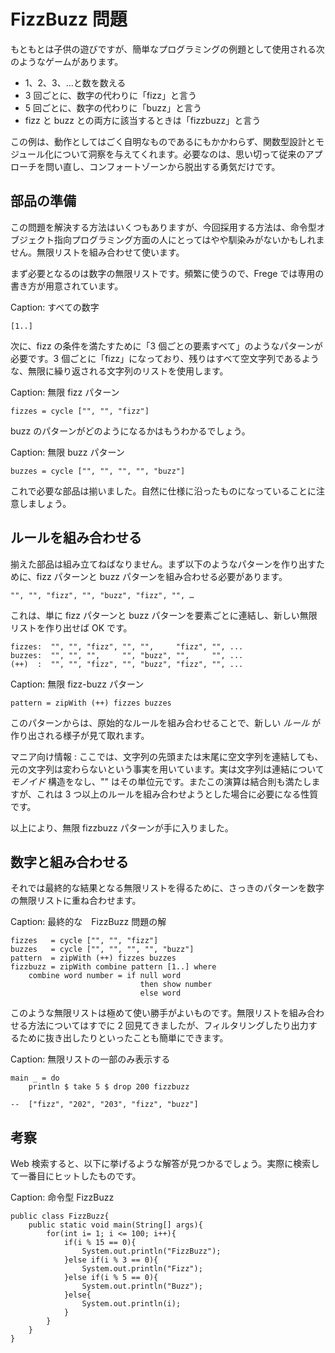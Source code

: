 # FizzBuzz 問題

もともとは子供の遊びですが、簡単なプログラミングの例題として使用される次のようなゲームがあります。

* 1、2、3、…と数を数える
* 3 回ごとに、数字の代わりに「fizz」と言う
* 5 回ごとに、数字の代わりに「buzz」と言う
* fizz と buzz との両方に該当するときは「fizzbuzz」と言う

この例は、動作としてはごく自明なものであるにもかかわらず、関数型設計とモジュール化について洞察を与えてくれます。必要なのは、思い切って従来のアプローチを問い直し、コンフォートゾーンから脱出する勇気だけです。

## 部品の準備

この問題を解決する方法はいくつもありますが、今回採用する方法は、命令型オブジェクト指向プログラミング方面の人にとってはやや馴染みがないかもしれません。無限リストを組み合わせて使います。

まず必要となるのは数字の無限リストです。頻繁に使うので、Frege では専用の書き方が用意されています。

Caption: すべての数字

```
[1..]
```

次に、fizz の条件を満たすために「3 個ごとの要素すべて」のようなパターンが必要です。3 個ごとに「fizz」になっており、残りはすべて空文字列であるような、無限に繰り返される文字列のリストを使用します。

Caption: 無限 fizz パターン

```
fizzes = cycle ["", "", "fizz"]
```

buzz のパターンがどのようになるかはもうわかるでしょう。

Caption: 無限 buzz パターン

```
buzzes = cycle ["", "", "", "", "buzz"]
```

これで必要な部品は揃いました。自然に仕様に沿ったものになっていることに注意しましょう。

## ルールを組み合わせる

揃えた部品は組み立てねばなりません。まず以下のようなパターンを作り出すために、fizz パターンと buzz パターンを組み合わせる必要があります。

```
"", "", "fizz", "", "buzz", "fizz", "", …​
```

これは、単に fizz パターンと buzz パターンを要素ごとに連結し、新しい無限リストを作り出せば OK です。

```
fizzes:  "", "", "fizz", "", "",     "fizz", "", ...
buzzes:  "", "", "",     "", "buzz", "",     "", ...
(++)  :  "", "", "fizz", "", "buzz", "fizz", "", ...
```

Caption: 無限 fizz-buzz パターン

```
pattern = zipWith (++) fizzes buzzes
```

このパターンからは、原始的なルールを組み合わせることで、新しい _ルール_ が作り出される様子が見て取れます。

マニア向け情報 : ここでは、文字列の先頭または末尾に空文字列を連結しても、元の文字列は変わらないという事実を用いています。実は文字列は連結について _モノイド_ 構造をなし、"" はその単位元です。またこの演算は結合則も満たしますが、これは 3 つ以上のルールを組み合わせようとした場合に必要になる性質です。

以上により、無限 fizzbuzz パターンが手に入りました。

## 数字と組み合わせる

それでは最終的な結果となる無限リストを得るために、さっきのパターンを数字の無限リストに重ね合わせます。

Caption: 最終的な　FizzBuzz 問題の解

```
fizzes   = cycle ["", "", "fizz"]
buzzes   = cycle ["", "", "", "", "buzz"]
pattern  = zipWith (++) fizzes buzzes
fizzbuzz = zipWith combine pattern [1..] where
    combine word number = if null word
                             then show number
                             else word
```

このような無限リストは極めて使い勝手がよいものです。無限リストを組み合わせる方法についてはすでに 2 回見てきましたが、フィルタリングしたり出力するために抜き出したりといったことも簡単にできます。

Caption: 無限リストの一部のみ表示する

```
main _ = do
    println $ take 5 $ drop 200 fizzbuzz

--  ["fizz", "202", "203", "fizz", "buzz"]
```

## 考察

Web 検索すると、以下に挙げるような解答が見つかるでしょう。実際に検索して一番目にヒットしたものです。

Caption: 命令型 FizzBuzz

```
public class FizzBuzz{
    public static void main(String[] args){
        for(int i= 1; i <= 100; i++){
            if(i % 15 == 0){
                System.out.println("FizzBuzz");
            }else if(i % 3 == 0){
                System.out.println("Fizz");
            }else if(i % 5 == 0){
                System.out.println("Buzz");
            }else{
                System.out.println(i);
            }
        }
    }
}
```

